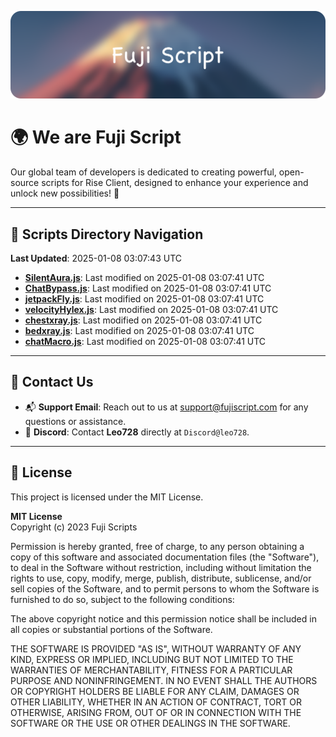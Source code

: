 ![Banner](.github/b.webp)

# 🌍 **We are Fuji Script**

Our global team of developers is dedicated to creating powerful, open-source scripts for Rise Client, designed to enhance your experience and unlock new possibilities! 🌟

---
<!-- SCRIPTS_NAVIGATION_START -->
## 📂 **Scripts Directory Navigation**

**Last Updated**: 2025-01-08 03:07:43 UTC

- **[SilentAura.js](scripts/SilentAura.js)**: Last modified on 2025-01-08 03:07:41 UTC
- **[ChatBypass.js](scripts/ChatBypass.js)**: Last modified on 2025-01-08 03:07:41 UTC
- **[jetpackFly.js](scripts/jetpackFly.js)**: Last modified on 2025-01-08 03:07:41 UTC
- **[velocityHylex.js](scripts/velocityHylex.js)**: Last modified on 2025-01-08 03:07:41 UTC
- **[chestxray.js](scripts/chestxray.js)**: Last modified on 2025-01-08 03:07:41 UTC
- **[bedxray.js](scripts/bedxray.js)**: Last modified on 2025-01-08 03:07:41 UTC
- **[chatMacro.js](scripts/chatMacro.js)**: Last modified on 2025-01-08 03:07:41 UTC

<!-- SCRIPTS_NAVIGATION_END -->

---

## 💬 **Contact Us**  
- 📬 **Support Email**: Reach out to us at [support@fujiscript.com](mailto:support@fujiscript.com) for any questions or assistance.  
- 💬 **Discord**: Contact **Leo728** directly at `Discord@leo728`.

---

## 📜 **License**

This project is licensed under the MIT License.  

**MIT License**  
Copyright (c) 2023 Fuji Scripts  

Permission is hereby granted, free of charge, to any person obtaining a copy of this software and associated documentation files (the "Software"), to deal in the Software without restriction, including without limitation the rights to use, copy, modify, merge, publish, distribute, sublicense, and/or sell copies of the Software, and to permit persons to whom the Software is furnished to do so, subject to the following conditions:  

The above copyright notice and this permission notice shall be included in all copies or substantial portions of the Software.  

THE SOFTWARE IS PROVIDED "AS IS", WITHOUT WARRANTY OF ANY KIND, EXPRESS OR IMPLIED, INCLUDING BUT NOT LIMITED TO THE WARRANTIES OF MERCHANTABILITY, FITNESS FOR A PARTICULAR PURPOSE AND NONINFRINGEMENT. IN NO EVENT SHALL THE AUTHORS OR COPYRIGHT HOLDERS BE LIABLE FOR ANY CLAIM, DAMAGES OR OTHER LIABILITY, WHETHER IN AN ACTION OF CONTRACT, TORT OR OTHERWISE, ARISING FROM, OUT OF OR IN CONNECTION WITH THE SOFTWARE OR THE USE OR OTHER DEALINGS IN THE SOFTWARE.  
